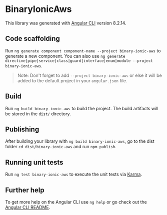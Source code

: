 # BinaryIonicAws

This library was generated with [Angular CLI](https://github.com/angular/angular-cli) version 8.2.14.

## Code scaffolding

Run `ng generate component component-name --project binary-ionic-aws` to generate a new component. You can also use `ng generate directive|pipe|service|class|guard|interface|enum|module --project binary-ionic-aws`.
> Note: Don't forget to add `--project binary-ionic-aws` or else it will be added to the default project in your `angular.json` file. 

## Build

Run `ng build binary-ionic-aws` to build the project. The build artifacts will be stored in the `dist/` directory.

## Publishing

After building your library with `ng build binary-ionic-aws`, go to the dist folder `cd dist/binary-ionic-aws` and run `npm publish`.

## Running unit tests

Run `ng test binary-ionic-aws` to execute the unit tests via [Karma](https://karma-runner.github.io).

## Further help

To get more help on the Angular CLI use `ng help` or go check out the [Angular CLI README](https://github.com/angular/angular-cli/blob/master/README.md).
